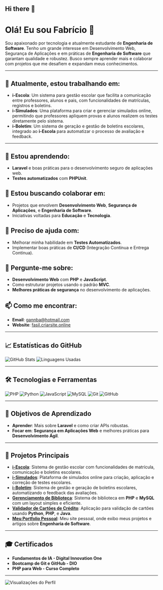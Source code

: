 ## Hi there 👋

<!--
**fasmedeiros/fasmedeiros** is a ✨ _special_ ✨ repository because its `README.md` (this file) appears on your GitHub profile.

Here are some ideas to get you started:

- 🔭 I’m currently working on ...
- 🌱 I’m currently learning ...
- 👯 I’m looking to collaborate on ...
- 🤔 I’m looking for help with ...
- 💬 Ask me about ...
- 📫 How to reach me: ...
- 😄 Pronouns: ...
- ⚡ Fun fact: ...
-->

# Olá! Eu sou Fabrício 👋

Sou apaixonado por tecnologia e atualmente estudante de **Engenharia de Software**. Tenho um grande interesse em Desenvolvimento Web, Segurança de Aplicações e em práticas de **Engenharia de Software** que garantam qualidade e robustez. Busco sempre aprender mais e colaborar com projetos que me desafiem e expandam meus conhecimentos.

---

## 🔭 Atualmente, estou trabalhando em:
- **i-Escola**: Um sistema para gestão escolar que facilita a comunicação entre professores, alunos e pais, com funcionalidades de matrículas, registros e boletins.
- **i-Simulados**: Uma plataforma para criar e gerenciar simulados online, permitindo que professores apliquem provas e alunos realizem os testes diretamente pelo sistema.
- **i-Boletim**: Um sistema de geração e gestão de boletins escolares, integrado ao **i-Escola** para automatizar o processo de avaliação e feedback.

---

## 🌱 Estou aprendendo:
- **Laravel** e boas práticas para o desenvolvimento seguro de aplicações web.
- **Testes automatizados** com **PHPUnit**.

## 👯 Estou buscando colaborar em:
- Projetos que envolvem **Desenvolvimento Web**, **Segurança de Aplicações**, e **Engenharia de Software**.
- Iniciativas voltadas para **Educação** e **Tecnologia**.

## 🤔 Preciso de ajuda com:
- Melhorar minha habilidade em **Testes Automatizados**.
- Implementar boas práticas de **CI/CD** (Integração Contínua e Entrega Contínua).

## 💬 Pergunte-me sobre:
- **Desenvolvimento Web** com **PHP** e **JavaScript**.
- Como estruturar projetos usando o padrão **MVC**.
- **Melhores práticas de segurança** no desenvolvimento de aplicações.

## 📫 Como me encontrar:
- **Email**: gannba@hotmail.com
- **Website**: [fasil.criarsite.online](https://fasil.criarsite.online.com)

---

## 📈 Estatísticas do GitHub

![GitHub Stats](https://github-readme-stats.vercel.app/api?username=fasmedeiros&show_icons=true&theme=radical)
![Linguagens Usadas](https://github-readme-stats.vercel.app/api/top-langs/?username=fasmedeiros&layout=compact&theme=radical)

---

## 🛠️ Tecnologias e Ferramentas

![PHP](https://img.shields.io/badge/PHP-777BB4?style=for-the-badge&logo=php&logoColor=white)
![Python](https://img.shields.io/badge/Python-3670A0?style=for-the-badge&logo=python&logoColor=ffdd54)
![JavaScript](https://img.shields.io/badge/JavaScript-323330?style=for-the-badge&logo=javascript&logoColor=F7DF1E)
![MySQL](https://img.shields.io/badge/MySQL-005C84?style=for-the-badge&logo=mysql&logoColor=white)
![Git](https://img.shields.io/badge/Git-F05032?style=for-the-badge&logo=git&logoColor=white)
![GitHub](https://img.shields.io/badge/GitHub-181717?style=for-the-badge&logo=github&logoColor=white)

---

## 📘 Objetivos de Aprendizado

- **Aprender**: Mais sobre **Laravel** e como criar APIs robustas.
- **Focar em**: **Segurança em Aplicações Web** e melhores práticas para **Desenvolvimento Ágil**.

---

## 🚀 Projetos Principais

- **[i-Escola](link_projeto)**: Sistema de gestão escolar com funcionalidades de matrícula, comunicação e boletins escolares.
- **[i-Simulados](link_projeto)**: Plataforma de simulados online para criação, aplicação e correção de testes escolares.
- **[i-Boletim](link_projeto)**: Sistema de gestão e geração de boletins escolares, automatizando o feedback das avaliações.
- **[Gerenciamento de Biblioteca](link_projeto)**: Sistema de biblioteca em **PHP** e **MySQL** com um layout simples e eficiente.
- **[Validador de Cartões de Crédito](link_projeto)**: Aplicação para validação de cartões usando **Python**, **PHP**, e **Java**.
- **[Meu Portfolio Pessoal](link_projeto)**: Meu site pessoal, onde exibo meus projetos e artigos sobre **Engenharia de Software**.

---

## 🎓 Certificados

- **Fundamentos de IA - Digital Innovation One**
- **Bootcamp de Git e GitHub - DIO**
- **PHP para Web - Curso Completo**

---

![Visualizações do Perfil](https://komarev.com/ghpvc/?username=seuusuario&color=blue)

